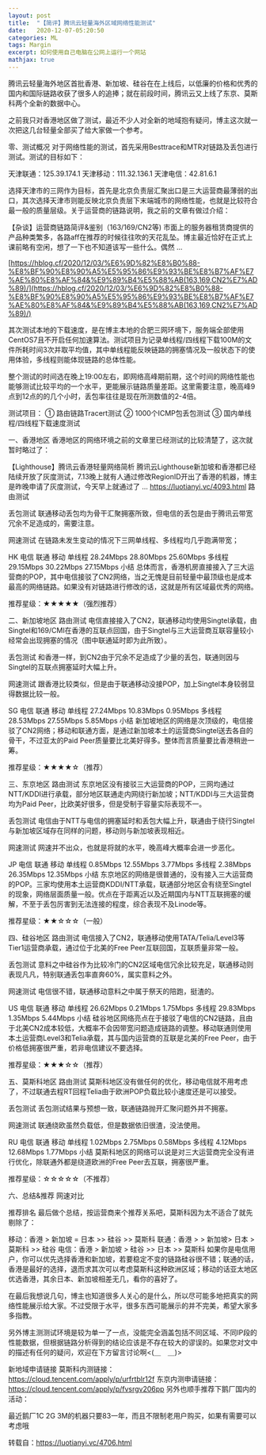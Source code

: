 ```yaml
---
layout: post
title:  "【简评】腾讯云轻量海外区域网络性能测试"
date:   2020-12-07-05:20:50
categories: ML
tags: Margin
excerpt: 如何使用自己电脑在公网上运行一个网站
mathjax: true
---
```

腾讯云轻量海外地区首批香港、新加坡、硅谷在在上线后，以低廉的价格和优秀的国内和国际链路收获了很多人的追捧；就在前段时间，腾讯云又上线了东京、莫斯科两个全新的数据中心。



之前我只对香港地区做了测试，最近不少人对全新的地域抱有疑问，博主这次就一次把这几台轻量全部买了给大家做一个参考。

零、测试概况
对于网络性能的测试，首先采用Besttrace和MTR对链路及丢包进行测试。测试的目标如下：

天津联通：125.39.174.1
天津移动：111.32.136.1
天津电信：42.81.6.1

选择天津市的三网作为目标，首先是北京负责层汇聚出口是三大运营商最薄弱的出口，其次选择天津市则能反映北京负责层下末端城市的网络性能，也就是比较符合最一般的质量层级。关于运营商的链路说明，我之前的文章有做过介绍：

【杂谈】运营商链路简评&鉴别（163/169/CN2等)
市面上的服务器租赁商提供的产品种类繁多，各路aff在推荐的时候往往吹的天花乱坠。博主最近恰好在正式上课前略有空闲，想了一下也不知道该写一些什么。偶然 ...

[https://hblog.cf/2020/12/03/%E6%9D%82%E8%B0%88-%E8%BF%90%E8%90%A5%E5%95%86%E9%93%BE%E8%B7%AF%E7%AE%80%E8%AF%84&%E9%89%B4%E5%88%AB(163,169,CN2%E7%AD%89)/](https://hblog.cf/2020/12/03/%E6%9D%82%E8%B0%88-%E8%BF%90%E8%90%A5%E5%95%86%E9%93%BE%E8%B7%AF%E7%AE%80%E8%AF%84&%E9%89%B4%E5%88%AB(163,169,CN2%E7%AD%89)/)

其次测试本地的下载速度，是在博主本地的合肥三网环境下，服务端全部使用CentOS7且不开启任何加速算法。测试项目为记录单线程/四线程下载100M的文件所耗时间3次并取平均值，其中单线程能反映链路的拥塞情况及一般状态下的使用体验，多线程则能体现链路的总体性能。

整个测试的时间选在晚上19:00左右，即网络高峰期前期，这个时间的网络性能也能够测试比较平均的一个水平，更能展示链路质量差距。这里需要注意，晚高峰9点到12点的的几个小时，丢包率往往是现在所测数值的2-4倍。

测试项目：
① 路由链路Tracert测试
② 1000个ICMP包丢包测试
③ 国内单线程/四线程下载速度测试

一、香港地区
香港地区的网络环境之前的文章里已经测试的比较清楚了，这次就暂时略过了：

【Lighthouse】腾讯云香港轻量网络简析
腾讯云Lighthouse新加坡和香港都已经陆续开放了灰度测试，7.13晚上就有人通过修改RegionID开出了香港的机器，博主是昨晚申请了灰度测试，今天早上就通过了 ...
https://luotianyi.vc/4093.html
路由测试


丢包测试
联通移动丢包均为骨干汇聚拥塞所致，但电信的丢包是由于腾讯云带宽冗余不足造成的，需要注意。



网速测试
在链路未发生变动的情况下三网单线程、多线程均几乎跑满带宽；

HK	电信	联通	移动
单线程	28.24Mbps	28.80Mbps	25.60Mbps
多线程	29.15Mbps	30.22Mbps	27.15Mbps
小结
总体而言，香港机房直接接入了三大运营商的POP，其中电信接驳了CN2网络，当之无愧是目前轻量中最顶级也是成本最高的网络链路。如果没有对链路进行修改的话，这就是所有区域最优秀的网络。

推荐星级：★★★★★（强烈推荐）

二、新加坡地区
路由测试
电信直接接入了CN2，联通移动均使用Singtel承载，由Singtel和169/CMI在香港的互联点回国，由于Singtel与三大运营商互联容量较小经常会出现拥塞的情况（图中联通延时即为此所致）。



丢包测试
和香港一样，到CN2由于冗余不足造成了少量的丢包，联通则因与Singtel的互联点拥塞延时大幅上升。



网速测试
跟香港比较类似，但是由于联通移动没接POP，加上Singtel本身较弱显得数据比较一般。

SG	电信	联通	移动
单线程	27.24Mbps	10.83Mbps	0.95Mbps
多线程	28.53Mbps	27.55Mbps	5.85Mbps
小结
新加坡地区的网络是次顶级的，电信接驳了CN2网络；移动和联通方面，是通过新加坡本土的运营商Singtel送去各自的骨干，不过亚太的Paid Peer质量要比北美好得多。整体而言质量要比香港稍逊一筹。

推荐星级：★★★★☆（推荐）

三、东京地区
路由测试
东京地区没有接驳三大运营商的POP，三网均通过NTT/KDDI进行承载，部分地区联通走内网绕行新加坡；NTT/KDDI与三大运营商均为Paid Peer，比欧美好很多，但是受制于容量实际表现不一。



丢包测试
电信由于NTT与电信的拥塞延时和丢包大幅上升，联通由于绕行Singtel与新加坡区域存在同样的问题，移动则与新加坡表现相近。



网速测试
网速并不出众，也就是将就的水平，晚高峰大概率会进一步恶化。

JP	电信	联通	移动
单线程	0.85Mbps	12.55Mbps	3.77Mbps
多线程	2.38Mbps	26.35Mbps	12.35Mbps
小结
东京地区的网络是很普通的，没有接入三大运营商的POP。三家均使用本土运营商KDDI/NTT承载，联通部分地区会有绕至Singtel的现象，网络层面质量一般。优点在于距离近以及近期国内与NTT互联拥塞的缓解，不至于丢包厉害到无法连接的程度，综合表现不及Linode等。

推荐星级：★★☆☆☆（一般）

四、硅谷地区
路由测试
电信接入了CN2，联通移动使用TATA/Telia/Level3等Tier1运营商承载，通过位于北美的Free Peer互联回国，互联质量非常一般。



丢包测试
意料之中硅谷作为比较冷门的CN2区域电信冗余比较充足，联通移动则表现凡凡，特别联通丢包率直奔60%，属实意料之外。



网速测试
电信很不错，联通移动意料之中属于祭天的陪跑，挺渣的。

US	电信	联通	移动
单线程	26.62Mbps	0.21Mbps	1.75Mbps
多线程	29.83Mbps	1.35Mbps	5.44Mbps
小结
硅谷地区网络亮点在于接驳了电信的CN2链路，且由于北美CN2成本较低，大概率不会因带宽问题造成链路的调整。移动联通则使用本土运营商Level3和Telia承载，其与国内运营商的互联是北美的Free Peer，由于价格低拥塞很严重，若非电信建议不要选择。

推荐星级：★★★☆☆（推荐）

五、莫斯科地区
路由测试
莫斯科地区没有做任何的优化，移动电信就不用考虑了，不过联通去程RT回程Telia由于欧洲POP负载比较小速度还是可以接受。



丢包测试
丢包测试结果与预想一致，联通链路抛开汇聚问题外并不拥塞。



网速测试
联通绕欧虽然负载低，但是数据依旧很渣，没法使用。

RU	电信	联通	移动
单线程	1.02Mbps	2.75Mbps	0.58Mbps
多线程	4.12Mbps	12.68Mbps	1.77Mbps
小结
莫斯科地区的网络可以说是对三大运营商完全没有进行优化，除联通外都是绕道欧洲的Free Peer去互联，拥塞很严重。

推荐星级：☆☆☆☆☆（不推荐）

六、总结&推荐
网速对比


推荐排名
最后做个总结，按运营商来个推荐关系吧，莫斯科因为太不适合了就先剔除了：

移动：香港 > 新加坡 = 日本 >> 硅谷 >> 莫斯科
联通：香港 > > 新加坡>  日本 > 莫斯科 >> 硅谷
电信：香港 > 新加坡 > 硅谷 >> 日本 >> 莫斯科
如果你是电信用户，你可以优先选择香港和新加坡，若要稳定不变的链路硅谷很不错；联通的话，香港是最好的选择，退而求其次可以考虑莫斯科这种欧洲区域；移动的话亚太地区优选香港，其余日本、新加坡相差无几，看你的喜好了。

在最后我想说几句，博主也知道很多人关心的是什么，所以尽可能多地把真实的网络性能展示给大家。不过受限于水平，很多东西可能展示的并不完美，希望大家多多指教。

另外博主测测试环境是较为单一了一点，没能完全涵盖包括不同区域、不同IP段的性能数据，但根据链路分析得到的结论应该是不存在较大的谬误的。如果您对文中的描述有任何的疑问，欢迎在下方留言讨论啊<(＿　＿)>

新地域申请链接
莫斯科内测链接：https://cloud.tencent.com/apply/p/urfrtblr12f
东京内测申请链接：https://cloud.tencent.com/apply/p/fvsrgv206pp
另外也顺手推荐下鹅厂国内的活动：

最近鹅厂1C 2G 3M的机器只要83一年，而且不限制老用户购买，如果有需要可以考虑哦

转载自：https://luotianyi.vc/4706.html
